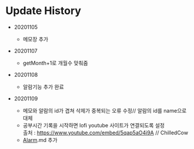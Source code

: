 # Update History
* 20201105
    * 메모장 추가

* 20201107
    * getMonth+1로 개월수 맞춰줌

* 20201108
    * 알람기능 추가 완료

* 20201109 
    * 메모와 알람의 id가 겹쳐 삭제가 중복되는 오류 수정// 알람의 id를 name으로 대체
    * 공부시간 기록을 시작하면 lofi youtube 사이트가 연결되도록 설정  
    출처 : https://www.youtube.com/embed/5qap5aO4i9A  // ChilledCow
    *  <a href="alarm.md">Alarm</a>.md 추가
